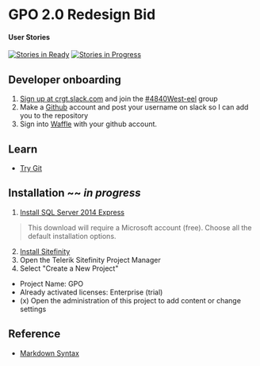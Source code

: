 # GPO 2.0 Redesign Bid

#### User Stories

[![Stories in Ready](https://badge.waffle.io/CRGTMobile/gpo-redesign.png?label=ready&title=Ready)](http://waffle.io/CRGTMobile/gpo-redesign)
[![Stories in Progress](https://badge.waffle.io/CRGTMobile/gpo-redesign.svg?label=in%20progress&title=In%20Progress)](http://waffle.io/CRGTMobile/gpo-redesign)

## Developer onboarding
1. [Sign up at crgt.slack.com](http://crgt.slack.com/signup) and join the [#4840West-eel](https://crgt.slack.com/messages/4840west-eel) group
1. Make a [Github](github.com) account and post your username on slack so I can add you to the repository
1. Sign into [Waffle](https://waffle.io) with your github account.

## Learn

* [Try Git](https://try.github.io)

## Installation ~~ _in progress_

1. [Install SQL Server 2014 Express](http://www.microsoft.com/en-us/server-cloud/products/sql-server-editions/sql-server-express.aspx)
> This download will require a Microsoft account (free). Choose all the default installation options.

2. [Install Sitefinity](http://www.sitefinity.com/try-now/download)
3. Open the Telerik Sitefinity Project Manager
4. Select "Create a New Project"

 * Project Name: GPO
 * Already activated licenses: Enterprise (trial)
 * (x) Open the administration of this project to add content or change settings

## Reference

* [Markdown Syntax](https://daringfireball.net/projects/markdown/syntax)
